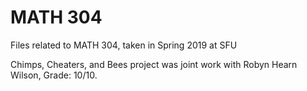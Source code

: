 # MATH 304
Files related to MATH 304, taken in Spring 2019 at SFU

Chimps, Cheaters, and Bees project was joint work with Robyn Hearn Wilson, Grade: 10/10.
